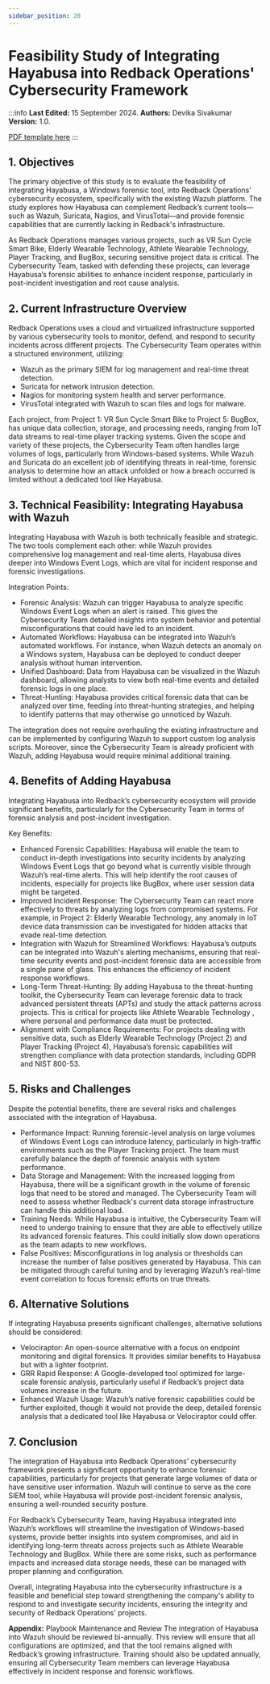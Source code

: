 ```yaml
---
sidebar_position: 20
---
```


# Feasibility Study of Integrating Hayabusa into Redback Operations' Cybersecurity Framework

:::info
 **Last Edited:** 15 September 2024. **Authors:** Devika Sivakumar  **Version:** 1.0.

[PDF template here](docs\Feasibility-Study-Hayabusa.pdf)
:::

## 1. Objectives

The primary objective of this study is to evaluate the feasibility of integrating Hayabusa, a Windows forensic tool, into Redback Operations' cybersecurity ecosystem, specifically with the existing Wazuh platform. The study explores how Hayabusa can complement Redback’s current tools—such as Wazuh, Suricata, Nagios, and VirusTotal—and provide forensic capabilities that are currently lacking in Redback's 
infrastructure.

As Redback Operations manages various projects, such as VR Sun Cycle Smart Bike, Elderly Wearable Technology, Athlete Wearable Technology, Player Tracking, and BugBox, securing sensitive project data is critical. The Cybersecurity Team, tasked with defending these projects, can leverage Hayabusa’s forensic abilities to enhance incident response, particularly in post-incident investigation and root cause analysis.

## 2. Current Infrastructure Overview

Redback Operations uses a cloud and virtualized infrastructure supported by various cybersecurity tools to monitor, defend, and respond to security incidents across different projects. The Cybersecurity Team operates within a structured environment, utilizing:

 - Wazuh as the primary SIEM for log management and real-time threat detection.
 - Suricata for network intrusion detection.
 - Nagios for monitoring system health and server performance.
 - VirusTotal integrated with Wazuh to scan files and logs for malware.

Each project, from Project 1: VR Sun Cycle Smart Bike to Project 5: BugBox, has unique data collection, storage, and processing needs, ranging from IoT data streams to real-time player tracking systems. Given the scope and variety of these projects, the Cybersecurity Team often handles large volumes of logs, particularly from Windows-based systems. While Wazuh and Suricata do an excellent job of identifying threats in real-time, forensic analysis to determine how an attack unfolded or how a breach occurred is limited without a dedicated tool like Hayabusa.

## 3. Technical Feasibility: Integrating Hayabusa with Wazuh

Integrating Hayabusa with Wazuh is both technically feasible and strategic. The two tools complement each other: while Wazuh provides comprehensive log management and real-time alerts, Hayabusa dives deeper into Windows Event Logs, which are vital for incident response and forensic investigations.

Integration Points:

 - Forensic Analysis: Wazuh can trigger Hayabusa to analyze specific Windows Event Logs when an alert is raised. This gives the Cybersecurity Team detailed insights into system behavior and potential misconfigurations that could have led to an incident.
 - Automated Workflows: Hayabusa can be integrated into Wazuh’s automated workflows. For instance, when Wazuh detects an anomaly on a Windows system, Hayabusa can be deployed to conduct deeper analysis without human intervention.
 - Unified Dashboard: Data from Hayabusa can be visualized in the Wazuh dashboard, allowing analysts to view both real-time events and detailed forensic logs in one place.
 - Threat-Hunting: Hayabusa provides critical forensic data that can be analyzed over time, feeding into threat-hunting strategies, and helping to identify patterns that may otherwise go unnoticed by Wazuh.

The integration does not require overhauling the existing infrastructure and can be implemented by configuring Wazuh to support custom log analysis scripts. Moreover, since the Cybersecurity Team is already proficient with Wazuh, adding Hayabusa would require minimal additional training.

## 4. Benefits of Adding Hayabusa

Integrating Hayabusa into Redback’s cybersecurity ecosystem will provide significant benefits, particularly for the Cybersecurity Team in terms of forensic analysis and post-incident investigation.

Key Benefits:

 - Enhanced Forensic Capabilities: Hayabusa will enable the team to conduct in-depth investigations into security incidents by analyzing Windows Event Logs that go beyond what is currently visible through Wazuh’s real-time alerts. This will help identify the root causes of incidents, especially for projects like BugBox, where user session data might be targeted.
 - Improved Incident Response: The Cybersecurity Team can react more effectively to threats by analyzing logs from compromised systems. For example, in Project 2: Elderly Wearable Technology, any anomaly in IoT device data transmission can be investigated for hidden attacks that evade real-time detection.
 - Integration with Wazuh for Streamlined Workflows: Hayabusa’s outputs can be integrated into Wazuh's alerting mechanisms, ensuring that real-time security events and post-incident forensic data are accessible from a single pane of glass. This enhances the efficiency of incident response workflows.
 - Long-Term Threat-Hunting: By adding Hayabusa to the threat-hunting toolkit, the Cybersecurity Team can leverage forensic data to track advanced persistent threats (APTs) and study the attack patterns across projects. This is critical for projects like Athlete Wearable Technology
, where personal and performance data must be protected.
 - Alignment with Compliance Requirements: For projects dealing with sensitive data, such as Elderly Wearable Technology (Project 2) and Player Tracking (Project 4), Hayabusa’s forensic capabilities will strengthen compliance with data protection standards, including GDPR and NIST 800-53.

## 5. Risks and Challenges

Despite the potential benefits, there are several risks and challenges associated with the integration of Hayabusa.

 - Performance Impact: Running forensic-level analysis on large volumes of Windows Event Logs can introduce latency, particularly in high-traffic environments such as the Player Tracking project. The team must carefully balance the depth of forensic analysis with system performance.
 - Data Storage and Management: With the increased logging from Hayabusa, there will be a significant growth in the volume of forensic logs that need to be stored and managed. The Cybersecurity Team will need to assess whether Redback's current data storage infrastructure can handle this additional load.
 - Training Needs: While Hayabusa is intuitive, the Cybersecurity Team will need to undergo training to ensure that they are able to effectively utilize its advanced forensic features. This could initially slow down operations as the team adapts to new workflows.
 - False Positives: Misconfigurations in log analysis or thresholds can increase the number of false positives generated by Hayabusa. This can be mitigated through careful tuning and by leveraging Wazuh’s real-time event correlation to focus forensic efforts on true threats.

## 6. Alternative Solutions

If integrating Hayabusa presents significant challenges, alternative solutions should be considered:

 - Velociraptor: An open-source alternative with a focus on endpoint monitoring and digital forensics. It provides similar benefits to Hayabusa but with a lighter footprint.
 - GRR Rapid Response: A Google-developed tool optimized for large-scale forensic analysis, particularly useful if Redback’s project data volumes increase in the future.
 - Enhanced Wazuh Usage: Wazuh’s native forensic capabilities could be further exploited, though it would not provide the deep, detailed forensic analysis that a dedicated tool like Hayabusa or Velociraptor could offer.

## 7. Conclusion

The integration of Hayabusa into Redback Operations’ cybersecurity framework presents a significant opportunity to enhance forensic capabilities, particularly for projects that generate large volumes of data or have sensitive user information. Wazuh will continue to serve as the core SIEM tool, while Hayabusa will provide post-incident forensic analysis, ensuring a well-rounded security posture.

For Redback’s Cybersecurity Team, having Hayabusa integrated into Wazuh’s workflows will streamline the investigation of Windows-based systems, provide better insights into system compromises, and aid in identifying long-term threats across projects such as Athlete Wearable Technology and BugBox. While there are some risks, such as performance impacts and increased data storage needs, these can be managed with proper planning and configuration.

Overall, integrating Hayabusa into the cybersecurity infrastructure is a feasible and beneficial step toward strengthening the company's ability to respond to and investigate security incidents, ensuring the integrity and security of Redback Operations' projects.

**Appendix:** Playbook Maintenance and Review The integration of Hayabusa into Wazuh should be reviewed bi-annually. This review will ensure that all configurations are optimized, and that the tool remains aligned with Redback’s growing infrastructure. Training should also be updated annually, ensuring all Cybersecurity Team members can leverage Hayabusa effectively in incident response and forensic workflows.